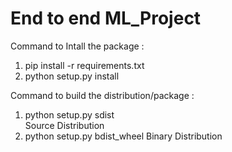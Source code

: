 # End to end ML_Project

Command to Intall the package :
1. pip install -r requirements.txt
2. python setup.py install

Command to build the distribution/package :
1. python setup.py sdist  
  Source Distribution
2. python setup.py bdist_wheel
  Binary Distribution